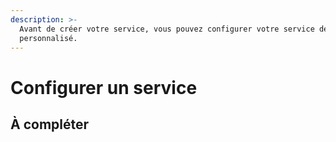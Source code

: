 ```yaml
---
description: >-
  Avant de créer votre service, vous pouvez configurer votre service de manière
  personnalisé.
---
```


# Configurer un service

## À compléter



